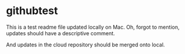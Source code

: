 # githubtest

This is a test readme file updated locally on Mac.
Oh, forgot to mention, updates should have a descriptive comment.

And updates in the cloud repository should be merged onto local.
